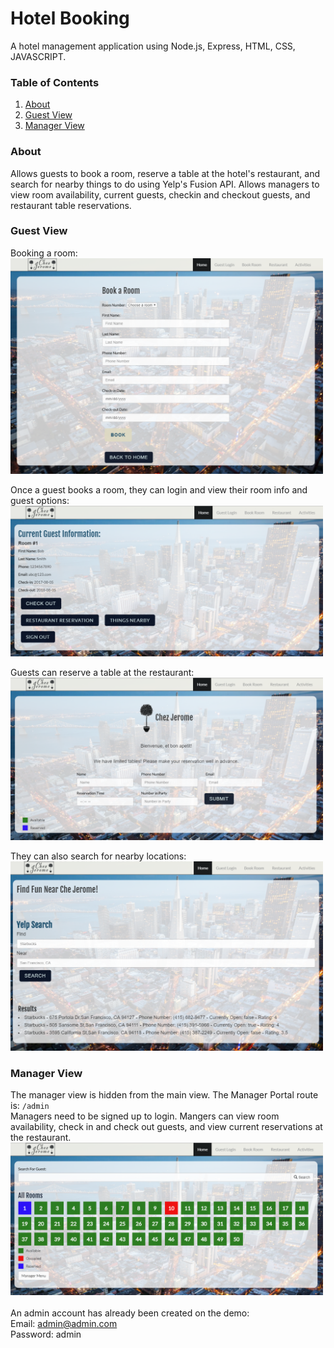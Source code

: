 # Hotel Booking
A hotel management application using Node.js, Express, HTML, CSS, JAVASCRIPT.

### Table of Contents 

1. [About](#about)
2. [Guest View](#guest)
3. [Manager View](#manager)

<a name="about"></a>
### About
Allows guests to book a room, reserve a table at the hotel's restaurant, and search for nearby things to do using Yelp's Fusion API.
Allows managers to view room availability, current guests, checkin and checkout guests, and restaurant table reservations.

<a name="guest"></a>
### Guest View
Booking a room:<br>
<img src="./public/assets/img/book.png" width="500px">

Once a guest books a room, they can login and view their room info and guest options:<br>
<img src="./public/assets/img/guest.png" width="500px">

Guests can reserve a table at the restaurant:<br>
<img src="./public/assets/img/reserve.png" width="500px">

They can also search for nearby locations:<br>
<img src="./public/assets/img/yelp.png" width="500px">

<a name="manager"></a>
### Manager View
The manager view is hidden from the main view. The Manager Portal route is: `/admin`
<br>
Managers need to be signed up to login. Mangers can view room availability, check in and check out guests, and view current reservations at the restaurant.<br>
<img src="./public/assets/img/rooms.png" width="500px"><br><br>
An admin account has already been created on the demo:
<br>Email: admin@admin.com
<br>Password: admin

